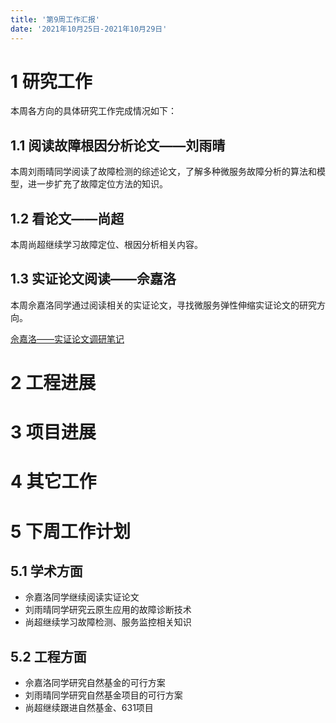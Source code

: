 ```yaml
---
title: '第9周工作汇报'
date: '2021年10月25日-2021年10月29日'
---
```


<!-- 只允许使用一级标题和二级标题 -->

# 1 研究工作

本周各方向的具体研究工作完成情况如下：


## 1.1 阅读故障根因分析论文——刘雨晴

本周刘雨晴同学阅读了故障检测的综述论文，了解多种微服务故障分析的算法和模型，进一步扩充了故障定位方法的知识。
## 1.2 看论文——尚超

本周尚超继续学习故障定位、根因分析相关内容。

## 1.3 实证论文阅读——佘嘉洛

本周佘嘉洛同学通过阅读相关的实证论文，寻找微服务弹性伸缩实证论文的研究方向。

[佘嘉洛——实证论文调研笔记](3.佘嘉洛+实证论文阅读笔记.docx)

# 2 工程进展

# 3 项目进展

# 4 其它工作

# 5 下周工作计划

## 5.1 学术方面

* 佘嘉洛同学继续阅读实证论文
* 刘雨晴同学研究云原生应用的故障诊断技术
* 尚超继续学习故障检测、服务监控相关知识

## 5.2 工程方面

* 佘嘉洛同学研究自然基金的可行方案
* 刘雨晴同学研究自然基金项目的可行方案
* 尚超继续跟进自然基金、631项目
